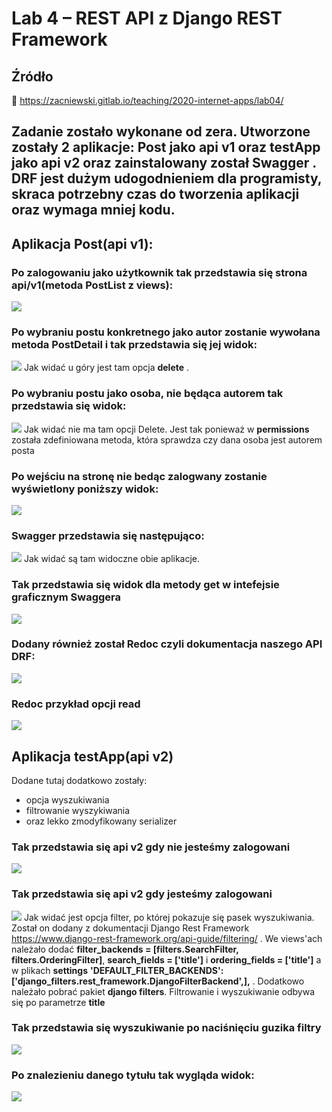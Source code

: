 # Lab 4 – REST API z Django REST Framework

## Źródło
🔗 https://zacniewski.gitlab.io/teaching/2020-internet-apps/lab04/


## Zadanie zostało wykonane od zera. Utworzone zostały 2 aplikacje: **Post** jako **api v1** oraz **testApp** jako **api v2** oraz zainstalowany został **Swagger** . DRF jest dużym udogodnieniem dla programisty, skraca potrzebny czas do tworzenia aplikacji oraz wymaga mniej kodu.

## Aplikacja Post(api v1):

### Po zalogowaniu jako użytkownik tak przedstawia się strona api/v1(metoda PostList z views):
![](https://github.com/Reszke97/aplikacje-internetowe-Reszke-185ic/blob/master/lab4/zrzuty/3.PNG)

### Po wybraniu postu konkretnego jako autor zostanie wywołana metoda **PostDetail** i tak przedstawia się jej widok:
![](https://github.com/Reszke97/aplikacje-internetowe-Reszke-185ic/blob/master/lab4/zrzuty/1.PNG)
Jak widać u góry jest tam opcja **delete** .

### Po wybraniu postu jako osoba, nie będąca autorem tak przedstawia się widok:
![](https://github.com/Reszke97/aplikacje-internetowe-Reszke-185ic/blob/master/lab4/zrzuty/2.PNG)
Jak widać nie ma tam opcji Delete. Jest tak ponieważ w **permissions** została zdefiniowana metoda, która sprawdza czy dana osoba jest autorem posta

### Po wejściu na stronę nie bedąc zalogwany zostanie wyświetlony poniższy widok:
![](https://github.com/Reszke97/aplikacje-internetowe-Reszke-185ic/blob/master/lab4/zrzuty/4.PNG)

### Swagger przedstawia się następująco:
![](https://github.com/Reszke97/aplikacje-internetowe-Reszke-185ic/blob/master/lab4/zrzuty/5.PNG)
Jak widać są tam widoczne obie aplikacje.

### Tak przedstawia się widok dla metody get w intefejsie graficznym **Swaggera**
![](https://github.com/Reszke97/aplikacje-internetowe-Reszke-185ic/blob/master/lab4/zrzuty/6.PNG)

### Dodany również został **Redoc** czyli dokumentacja naszego API DRF:
![](https://github.com/Reszke97/aplikacje-internetowe-Reszke-185ic/blob/master/lab4/zrzuty/7.PNG)

### Redoc przykład opcji **read**
![](https://github.com/Reszke97/aplikacje-internetowe-Reszke-185ic/blob/master/lab4/zrzuty/8.PNG)

## Aplikacja testApp(api v2)
Dodane tutaj dodatkowo zostały:
- opcja wyszukiwania
- filtrowanie wyszykiwania
- oraz lekko zmodyfikowany serializer

### Tak przedstawia się api v2 gdy nie jesteśmy zalogowani
![](https://github.com/Reszke97/aplikacje-internetowe-Reszke-185ic/blob/master/lab4/zrzuty/9.PNG)

### Tak przedstawia się api v2 gdy jesteśmy zalogowani
![](https://github.com/Reszke97/aplikacje-internetowe-Reszke-185ic/blob/master/lab4/zrzuty/10.PNG)
Jak widać jest opcja filter, po której pokazuje się pasek wyszukiwania. Został on dodany z dokumentacji Django Rest Framework 
https://www.django-rest-framework.org/api-guide/filtering/ . We views'ach należało dodać **filter_backends = [filters.SearchFilter, filters.OrderingFilter]**,
**search_fields = ['title']** i **ordering_fields = ['title']** a w plikach **settings** **'DEFAULT_FILTER_BACKENDS': ['django_filters.rest_framework.DjangoFilterBackend',],** .
Dodatkowo należało pobrać pakiet **django filters**. Filtrowanie i wyszukiwanie odbywa się po parametrze **title**

### Tak przedstawia się wyszukiwanie po naciśnięciu guzika **filtry**
![](https://github.com/Reszke97/aplikacje-internetowe-Reszke-185ic/blob/master/lab4/zrzuty/11.PNG)

### Po znalezieniu danego tytułu tak wygląda widok:
![](https://github.com/Reszke97/aplikacje-internetowe-Reszke-185ic/blob/master/lab4/zrzuty/12.PNG)
